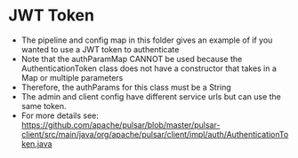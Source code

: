 # JWT Token 
* The pipeline and config map in this folder gives an example of if you wanted to use a JWT token to authenticate 
* Note that the authParamMap CANNOT be used because the AuthenticationToken class does not have a constructor that takes in a Map or multiple parameters
* Therefore, the authParams for this class must be a String
* The admin and client config have different service urls but can use the same token.
* For more details see: https://github.com/apache/pulsar/blob/master/pulsar-client/src/main/java/org/apache/pulsar/client/impl/auth/AuthenticationToken.java
